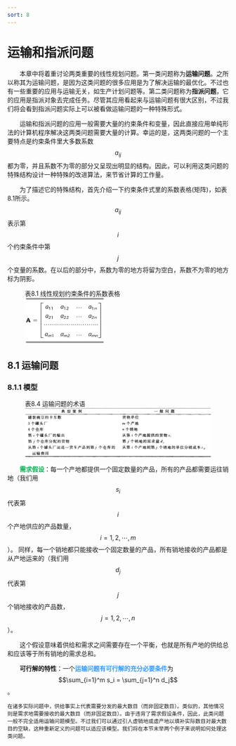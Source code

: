 ```yaml
---
sort: 8
---
```


# 运输和指派问题

&emsp;&emsp;本章中将着重讨论两类重要的线性规划问题。第一类问题称为**运输问题**。之所以称其为运输问题，是因为这类问题的很多应用是为了解决运输的最优化。不过也有一些重要的应用与运输无关，如生产计划问题等。第二类问题称为**指派问题**，它的应用是指派对象去完成任务。尽管其应用看起来与运输问题有很大区别，不过我们将会看到指派问题实际上可以被看做运输问题的一种特殊形式。

&emsp;&emsp;运输和指派问题的应用一般需要大量的约束条件和变量，因此直接应用单纯形法的计算机程序解决这两类问题需要大量的计算。幸运的是，这两类问题的一个主要特点是约束条件里大多数系数$$a_{ij}$$都为零，并且系数不为零的部分又呈现出明显的结构。因此，可以利用这类问题的特殊结构设计一种特殊的改进算法，来节省计算的工作量。

&emsp;&emsp;为了描述它的特殊结构，首先介绍一下约束条件式里的系数表格(矩阵)，如表8.1所示。$$a_{ij}$$表示第$$i$$个约束条件中第$$j$$个变量的系数。在以后的部分中，系数为零的地方将留为空白，系数不为零的地方标为阴影。 

<figure>
    <figcaption>表8.1 线性规划约束条件的系数表格</figcaption>
    <img src="./images/table8-1.JPG" width=180px>
</figure>

## 8.1 运输问题

### 8.1.1 模型

<figure>
    <figcaption>表8.4 运输问题的术语</figcaption>
    <img src="./images/table8-4.JPG" width=600px>
</figure>

&emsp;&emsp;<b><font color="#00B050">需求假设</font></b>：每一个产地都提供一个固定数量的产品，所有的产品都需要运往销地（我们用$$s_i$$代表第$$i$$个产地供应的产品数量，$$ i= 1, 2,\cdots, m$$）。 同样，每一个销地都只能接收一个固定数量的产品，所有销地接收的产品都是从产地运来的（我们用$$d_j$$代表第$$j$$个销地接收的产品数，$$j = 1, 2, \cdots, n$$）。

&emsp;&emsp;这个假设意味着供给和需求之间需要存在一个平衡，也就是所有产地的供给总和应该等于所有销地的需求总和。

&emsp;&emsp;**可行解的特性**：一个<b><font color="#3399ff">运输问题有可行解的充分必要条件</font></b>为$$\sum_{i=1}^m s_i = \sum_{j=1}^n d_j$$。

```note
在诸多实际问题中，供给事实上代表需要分发的最大数目（而非固定数目）。类似的，其他情况则是需求地需要接收的最大数目（而非固定数目）。由于违背了需求假设条件，因此，此类问题一般不完全适用运输问题模型。不过我们可以通过引人虚销地或虛产地以填补实际数目对最大数目的空缺，这种重新定义的问题可以适应该模型。我们将在本节末举两个例子来说明如何处理这类问题。
```



<br />
<!-- 蓝 -->
<b><font color="#3399ff"></font></b>
<!-- 绿 --> <!-- #33cc00 -->
<b><font color="#00B050"></font></b>
<!-- 橙 -->
<font color="#FF4500"></font>